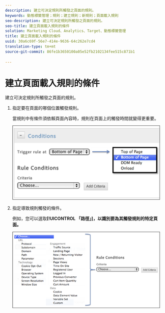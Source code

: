 ```yaml
---
description: 建立可決定規則所觸發之頁面的規則。
keywords: 動態標籤管理；規則；建立規則；新規則；頁面載入規則
seo-description: 建立可決定規則所觸發之頁面的規則。
seo-title: 建立頁面載入規則的條件
solution: Marketing Cloud、Analytics、Target、動態標籤管理
title: 建立頁面載入規則的條件
uuid: 30a6c69f-56e7-414e-9636-64c262e7cd4
translation-type: tm+mt
source-git-commit: 86fe1b3650100a05e52fb2102134fee515c871b1

---
```



# 建立頁面載入規則的條件

建立可決定規則所觸發之頁面的規則。

1. 指定要在頁面的哪個位置觸發規則。

   當規則中有條件須依賴頁面內容時，規則在頁面上的觸發時間就變得更重要。

   ![](assets/conditions-page-load-rules1.png)

1. 指定導致規則觸發的條件。

   例如，您可以選取&#x200B;**[!UICONTROL 「路徑」]，以識別要為其觸發規則的特定頁面。**

   ![](assets/conditions-page-load-rules2.png)

